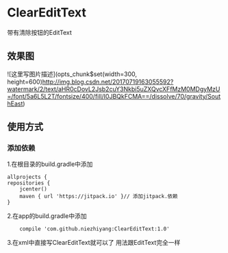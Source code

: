 # ClearEditText
带有清除按钮的EditText

## 效果图
![这里写图片描述](opts_chunk$set(width=300, height=600)http://img.blog.csdn.net/20170719163055592?watermark/2/text/aHR0cDovL2Jsb2cuY3Nkbi5uZXQvcXFfMzM0MDgyMzU=/font/5a6L5L2T/fontsize/400/fill/I0JBQkFCMA==/dissolve/70/gravity/SouthEast)
## 使用方式
### 添加依赖
1.在根目录的build.gradle中添加

	allprojects {
    repositories {
        jcenter()
        maven { url 'https://jitpack.io' }// 添加jitpack.依赖
    }
2.在app的build.gradle中添加

		compile 'com.github.niezhiyang:ClearEditText:1.0'
3.在xml中直接写ClearEditText就可以了 用法跟EditText完全一样
